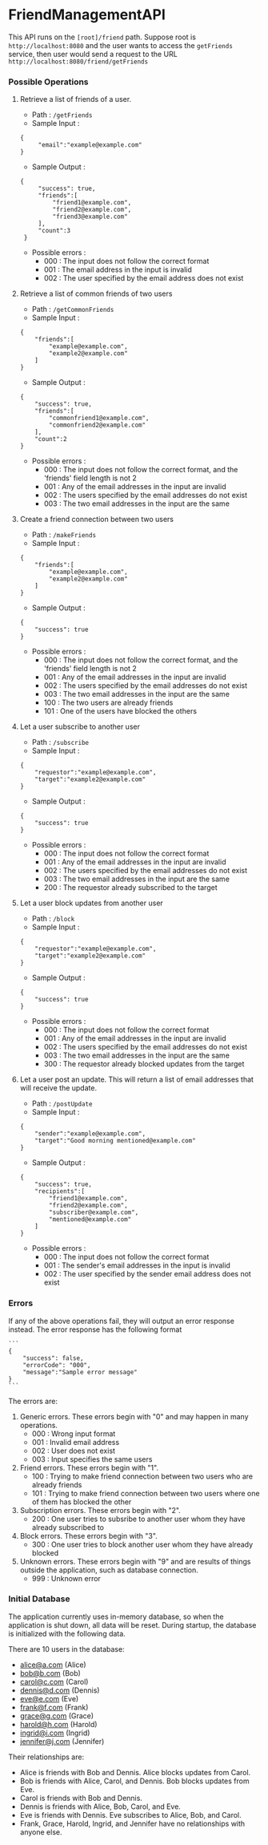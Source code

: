 # FriendManagementAPI

This API runs on the `[root]/friend` path.
Suppose root is `http://localhost:8080` and the user wants to access the `getFriends` service, 
then user would send a request to the URL `http://localhost:8080/friend/getFriends`

### Possible Operations

1. Retrieve a list of friends of a user.
   * Path : `/getFriends`
   * Sample Input :
   ```
   {
		"email":"example@example.com"
   }
   ```
   * Sample Output :
   ```
   {
		"success": true,
		"friends":[
			"friend1@example.com",
			"friend2@example.com",
			"friend3@example.com"
		],
		"count":3
	}
	```
	* Possible errors : 
	  * 000 : The input does not follow the correct format
	  * 001 : The email address in the input is invalid
	  * 002 : The user specified by the email address does not exist
	  
2.  Retrieve a list of common friends of two users
    * Path : `/getCommonFriends`
    * Sample Input :
    ```
    {
		"friends":[
			"example@example.com",
			"example2@example.com"
		]
    }
    ```
    * Sample Output :
    ```
    {
		"success": true,
		"friends":[
			"commonfriend1@example.com",
			"commonfriend2@example.com"
		],
		"count":2
	}
	```
	* Possible errors : 
	  * 000 : The input does not follow the correct format, and the 'friends' field length is not 2
	  * 001 : Any of the email addresses in the input are invalid
	  * 002 : The users specified by the email addresses do not exist
	  * 003 : The two email addresses in the input are the same
	  
3.  Create a friend connection between two users
    * Path : `/makeFriends`
    * Sample Input :
    ```
    {
		"friends":[
			"example@example.com",
			"example2@example.com"
		]
    }
    ```
    * Sample Output :
    ```
    {
		"success": true
	}
	```
	* Possible errors : 
	  * 000 : The input does not follow the correct format, and the 'friends' field length is not 2
	  * 001 : Any of the email addresses in the input are invalid
	  * 002 : The users specified by the email addresses do not exist
	  * 003 : The two email addresses in the input are the same
	  * 100 : The two users are already friends
	  * 101 : One of the users have blocked the others
	  
4.  Let a user subscribe to another user
    * Path : `/subscribe`
    * Sample Input :
    ```
    {
		"requestor":"example@example.com",
		"target":"example2@example.com"
    }
    ```
    * Sample Output :
    ```
    {
		"success": true
	}
	```
	* Possible errors : 
	  * 000 : The input does not follow the correct format
	  * 001 : Any of the email addresses in the input are invalid
	  * 002 : The users specified by the email addresses do not exist
	  * 003 : The two email addresses in the input are the same
	  * 200 : The requestor already subscribed to the target

5.  Let a user block updates from another user
    * Path : `/block`
    * Sample Input :
    ```
    {
		"requestor":"example@example.com",
		"target":"example2@example.com"
    }
    ```
    * Sample Output :
    ```
    {
		"success": true
	}
	```
	* Possible errors : 
	  * 000 : The input does not follow the correct format
	  * 001 : Any of the email addresses in the input are invalid
	  * 002 : The users specified by the email addresses do not exist
	  * 003 : The two email addresses in the input are the same
	  * 300 : The requestor already blocked updates from the target
	  
6.  Let a user post an update. This will return a list of email addresses that will receive the update.
    * Path : `/postUpdate`
    * Sample Input :
    ```
    {
		"sender":"example@example.com",
		"target":"Good morning mentioned@example.com"
    }
    ```
    * Sample Output :
    ```
    {
		"success": true,
		"recipients":[
			"friend1@example.com",
			"friend2@example.com",
			"subscriber@example.com",
			"mentioned@example.com"
		]
	}
	```
	* Possible errors : 
	  * 000 : The input does not follow the correct format
	  * 001 : The sender's email addresses in the input is invalid
	  * 002 : The user specified by the sender email address does not exist
	  
### Errors

If any of the above operations fail, they will output an error response instead. The error response has the following format

    ```
    {
		"success": false,
		"errorCode": "000",
		"message":"Sample error message"
	}
	```
	
The errors are:
1. Generic errors. These errors begin with "0" and may happen in many operations.
   * 000 : Wrong input format
   * 001 : Invalid email address
   * 002 : User does not exist
   * 003 : Input specifies the same users
2. Friend errors. These errors begin with "1".
   * 100 : Trying to make friend connection between two users who are already friends
   * 101 : Trying to make friend connection between two users where one of them has blocked the other
3. Subscription errors. These errors begin with "2".
   * 200 : One user tries to subsribe to another user whom they have already subscribed to
4. Block errors. These errors begin with "3".
   * 300 : One user tries to block another user whom they have already blocked
5. Unknown errors. These errors begin with "9" and are results of things outside the application, such as database connection.
   * 999 : Unknown error
   
### Initial Database

The application currently uses in-memory database, so when the application is shut down, all data will be reset.
During startup, the database is initialized with the following data.

There are 10 users in the database:
* alice@a.com (Alice)
* bob@b.com (Bob)
* carol@c.com (Carol)
* dennis@d.com (Dennis)
* eve@e.com (Eve)
* frank@f.com (Frank)
* grace@g.com (Grace)
* harold@h.com (Harold)
* ingrid@i.com (Ingrid)
* jennifer@j.com (Jennifer)

Their relationships are:
* Alice is friends with Bob and Dennis. Alice blocks updates from Carol.
* Bob is friends with Alice, Carol, and Dennis. Bob blocks updates from Eve.
* Carol is friends with Bob and Dennis.
* Dennis is friends with Alice, Bob, Carol, and Eve.
* Eve is friends with Dennis. Eve subscribes to Alice, Bob, and Carol.
* Frank, Grace, Harold, Ingrid, and Jennifer have no relationships with anyone else.

